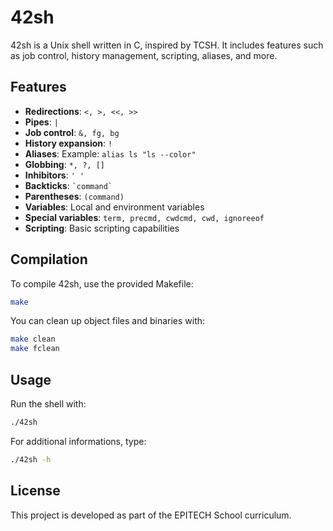 # 42sh

42sh is a Unix shell written in C, inspired by TCSH. It includes features such as job control, history management, scripting, aliases, and more.

## Features

- **Redirections**: `<, >, <<, >>`
- **Pipes**: `|`
- **Job control**: `&, fg, bg`
- **History expansion**: `!`
- **Aliases**: Example: `alias ls "ls --color"`
- **Globbing**: `*, ?, []`
- **Inhibitors**: `' '`
- **Backticks**: `` `command` ``
- **Parentheses**: `(command)`
- **Variables**: Local and environment variables
- **Special variables**: `term, precmd, cwdcmd, cwd, ignoreeof`
- **Scripting**: Basic scripting capabilities

## Compilation

To compile 42sh, use the provided Makefile:

```sh
make
```

You can clean up object files and binaries with:

```sh
make clean
make fclean
```

## Usage

Run the shell with:

```sh
./42sh
```

For additional informations, type:

```sh
./42sh -h
```

## License

This project is developed as part of the EPITECH School curriculum.
